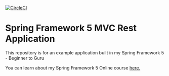 [![CircleCI](https://circleci.com/gh/github/mathan26/spring5-mvc-rest.svg?style=svg)](https://circleci.com/gh/github/mathan26/spring5-mvc-rest)
# Spring Framework 5 MVC Rest Application

This repository is for an example application built in my Spring Framework 5 - Beginner to Guru

You can learn about my Spring Framework 5 Online course [here.](http://courses.springframework.guru/p/spring-framework-5-begginer-to-guru/?product_id=363173)